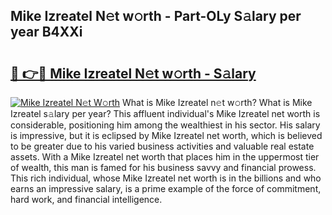 ## Mike Izreatel N𝚎t w𝚘rth - Part-OLy S𝚊lary per year B4XXi

# <h2><a href="http://gc37zw1.nevu.top/?p=Mike+Izreatel">🔗 👉🔴 Mike Izreatel N𝚎t w𝚘rth - S𝚊lary</a></h2>

[![Mike Izreatel N𝚎t W𝚘rth](https://i.imgur.com/Oavwk0R.jpeg)](http://gc37zw1.nevu.top/?p=Mike+Izreatel)
What is Mike Izreatel n𝚎t w𝚘rth? What is Mike Izreatel s𝚊lary per year?
This affluent individual's Mike Izreatel net worth is considerable, positioning him among the wealthiest in his sector. His salary is impressive, but it is eclipsed by Mike Izreatel net worth, which is believed to be greater due to his varied business activities and valuable real estate assets. With a Mike Izreatel net worth that places him in the uppermost tier of wealth, this man is famed for his business savvy and financial prowess. This rich individual, whose Mike Izreatel net worth is in the billions and who earns an impressive salary, is a prime example of the force of commitment, hard work, and financial intelligence.

